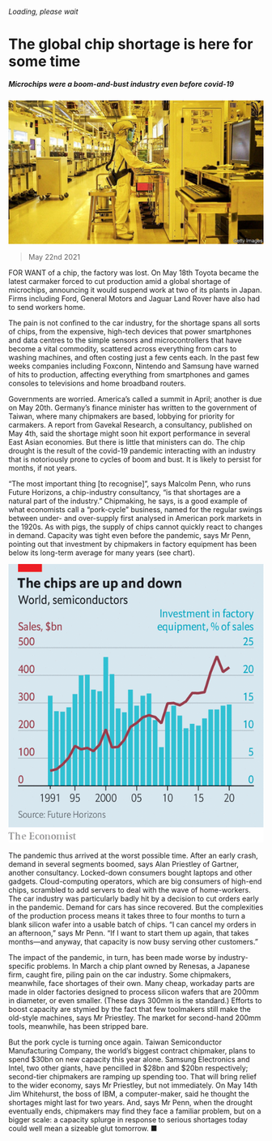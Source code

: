 ###### Loading, please wait

# The global chip shortage is here for some time 

##### Microchips were a boom-and-bust industry even before covid-19 

![image](images/20210522_fnp505.jpg) 

> May 22nd 2021 

FOR WANT of a chip, the factory was lost. On May 18th Toyota became the latest carmaker forced to cut production amid a global shortage of microchips, announcing it would suspend work at two of its plants in Japan. Firms including Ford, General Motors and Jaguar Land Rover have also had to send workers home.

The pain is not confined to the car industry, for the shortage spans all sorts of chips, from the expensive, high-tech devices that power smartphones and data centres to the simple sensors and microcontrollers that have become a vital commodity, scattered across everything from cars to washing machines, and often costing just a few cents each. In the past few weeks companies including Foxconn, Nintendo and Samsung have warned of hits to production, affecting everything from smartphones and games consoles to televisions and home broadband routers.


Governments are worried. America’s called a summit in April; another is due on May 20th. Germany’s finance minister has written to the government of Taiwan, where many chipmakers are based, lobbying for priority for carmakers. A report from Gavekal Research, a consultancy, published on May 4th, said the shortage might soon hit export performance in several East Asian economies. But there is little that ministers can do. The chip drought is the result of the covid-19 pandemic interacting with an industry that is notoriously prone to cycles of boom and bust. It is likely to persist for months, if not years.

“The most important thing [to recognise]”, says Malcolm Penn, who runs Future Horizons, a chip-industry consultancy, “is that shortages are a natural part of the industry.” Chipmaking, he says, is a good example of what economists call a “pork-cycle” business, named for the regular swings between under- and over-supply first analysed in American pork markets in the 1920s. As with pigs, the supply of chips cannot quickly react to changes in demand. Capacity was tight even before the pandemic, says Mr Penn, pointing out that investment by chipmakers in factory equipment has been below its long-term average for many years (see chart).

![image](images/20210522_FNC315.png) 


The pandemic thus arrived at the worst possible time. After an early crash, demand in several segments boomed, says Alan Priestley of Gartner, another consultancy. Locked-down consumers bought laptops and other gadgets. Cloud-computing operators, which are big consumers of high-end chips, scrambled to add servers to deal with the wave of home-workers. The car industry was particularly badly hit by a decision to cut orders early in the pandemic. Demand for cars has since recovered. But the complexities of the production process means it takes three to four months to turn a blank silicon wafer into a usable batch of chips. “I can cancel my orders in an afternoon,” says Mr Penn. “If I want to start them up again, that takes months—and anyway, that capacity is now busy serving other customers.”

The impact of the pandemic, in turn, has been made worse by industry-specific problems. In March a chip plant owned by Renesas, a Japanese firm, caught fire, piling pain on the car industry. Some chipmakers, meanwhile, face shortages of their own. Many cheap, workaday parts are made in older factories designed to process silicon wafers that are 200mm in diameter, or even smaller. (These days 300mm is the standard.) Efforts to boost capacity are stymied by the fact that few toolmakers still make the old-style machines, says Mr Priestley. The market for second-hand 200mm tools, meanwhile, has been stripped bare.

But the pork cycle is turning once again. Taiwan Semiconductor Manufacturing Company, the world’s biggest contract chipmaker, plans to spend $30bn on new capacity this year alone. Samsung Electronics and Intel, two other giants, have pencilled in $28bn and $20bn respectively; second-tier chipmakers are ramping up spending too. That will bring relief to the wider economy, says Mr Priestley, but not immediately. On May 14th Jim Whitehurst, the boss of IBM, a computer-maker, said he thought the shortages might last for two years. And, says Mr Penn, when the drought eventually ends, chipmakers may find they face a familiar problem, but on a bigger scale: a capacity splurge in response to serious shortages today could well mean a sizeable glut tomorrow. ■

